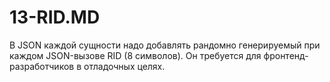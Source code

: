 13-RID.MD
=========

В JSON каждой сущности надо добавлять рандомно генерируемый при каждом JSON-вызове
RID (8 символов). Он требуется для фронтенд-разработчиков в отладочных целях.
